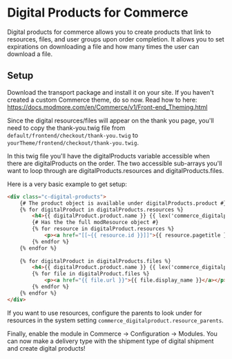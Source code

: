 # Digital Products for Commerce

Digital products for commerce allows you to create products that link to resources, files, and user groups upon order completion. It allows you to set expirations on downloading a file and how many times the user can download a file.

## Setup

Download the transport package and install it on your site. If you haven't created a custom Commerce theme, do so now. Read how to here: https://docs.modmore.com/en/Commerce/v1/Front-end_Theming.html

Since the digital resources/files will appear on the thank you page, you'll need to copy the thank-you.twig file from `default/frontend/checkout/thank-you.twig` to `yourTheme/frontend/checkout/thank-you.twig`.

In this twig file you'll have the digitalProducts variable accessible when there are digitalProducts on the order. The two accessible sub-arrays you'll want to loop through are digitalProducts.resources and digitalProducts.files.

Here is a very basic example to get setup:

```HTML
<div class="c-digital-products">
    {# The product object is available under digitalProducts.product #}
    {% for digitalProduct in digitalProducts.resources %}
        <h4>{{ digitalProduct.product.name }} {{ lex('commerce_digitalproduct.pages') }}</h4>
        {# Has the the full modResource object #}
        {% for resource in digitalProduct.resources %}
            <p><a href="[[~{{ resource.id }}]]">{{ resource.pagetitle }}</a></p>
        {% endfor %}
    {% endfor %}
        
    {% for digitalProduct in digitalProducts.files %}
        <h4>{{ digitalProduct.product.name }} {{ lex('commerce_digitalproduct.files') }}</h4>
        {% for file in digitalProduct.files %}
            <p><a href="{{ file.url }}">{{ file.display_name }}</a></p>
        {% endfor %}
    {% endfor %}
</div>
```

If you want to use resources, configure the parents to look under for resources in the system setting `commerce_digitalproduct.resource_parents`.

Finally, enable the module in Commerce -> Configuration -> Modules. You can now make a delivery type with the shipment type of digital shipment and create digital products!